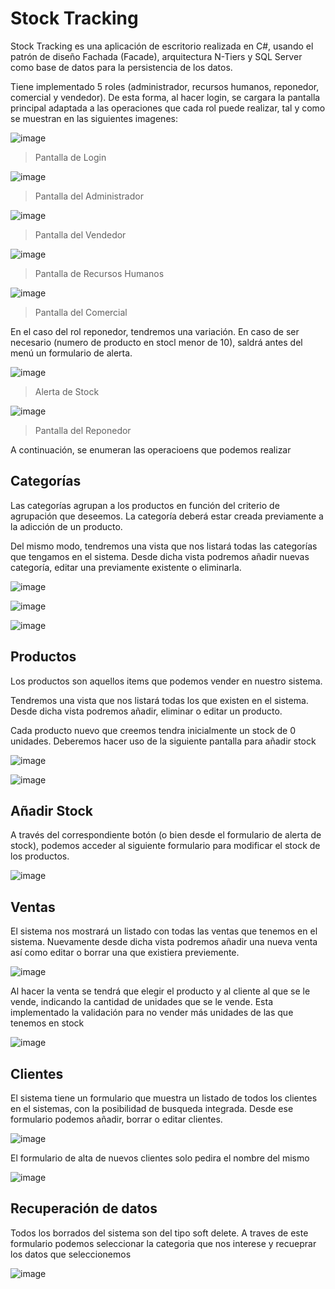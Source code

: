 # Stock Tracking

Stock Tracking es una aplicación de escritorio realizada en C#, usando el patrón de diseño Fachada (Facade), arquitectura N-Tiers y SQL Server como base de datos para la persistencia de los datos.

Tiene implementado 5 roles (administrador, recursos humanos, reponedor, comercial y vendedor). De esta forma, al hacer login, se cargara la pantalla principal adaptada a las operaciones que cada rol puede realizar, tal y como se muestran en las siguientes imagenes:

![image](./images/login.png "Pantalla de Login")
>Pantalla de Login

![image](./images/main_admin.png "Pantalla del Administrador")
>Pantalla del Administrador

![image](./images/main_vededor.png "Pantalla del Vendedor")
>Pantalla del Vendedor

![image](./images/main_hr.png "Pantalla de Recursos Humanos")
>Pantalla de Recursos Humanos

![image](./images/main_comercial.png "Pantalla del Comercial")
>Pantalla del Comercial

En el caso del rol reponedor, tendremos una variación. En caso de ser necesario (numero de producto en stocl menor de 10), saldrá antes del menú un formulario de alerta.

![image](./images/Stock_alert.png "Alerta de Stock")
>Alerta de Stock

![image](./images/main_reponedor.png "Pantalla del Reponedor")
>Pantalla del Reponedor

A continuación, se enumeran las operacioens que podemos realizar

## Categorías

Las categorías agrupan a los productos en función del criterio de agrupación que deseemos. La categoría deberá estar creada previamente a la adicción de un producto. 

Del mismo modo, tendremos una vista que nos listará todas las categorías que tengamos en el sistema. Desde dicha vista podremos añadir nuevas categoría, editar una previamente existente o eliminarla.

![image](./images/categories_list.png "Listado de categorias")

![image](./images/List_categories.png "Listado de categorias")

![image](./images/new_category.png "Add categoria")

## Productos

Los productos son aquellos items que podemos vender en nuestro sistema.

Tendremos una vista que nos listará todas los que existen en el sistema. Desde dicha vista podremos añadir, eliminar o editar un producto.

Cada producto nuevo que creemos tendra inicialmente un stock de 0 unidades. Deberemos hacer uso de la siguiente pantalla para añadir stock

![image](./images/products_list.png "Listado de productos")

![image](./images/new_product.png "Add producto")

## Añadir Stock

A través del correspondiente botón (o bien desde el formulario de alerta de stock), podemos acceder al siguiente formulario para modificar el stock de los productos.

![image](./images/add_stock.png "Add Stock")

## Ventas

El sistema nos mostrará un listado con todas las ventas que tenemos en el sistema. Nuevamente desde dicha vista podremos añadir una nueva venta así como editar o borrar una que existiera previemente.

![image](./images/sales_list.png "Listado de ventas")

Al hacer la venta se tendrá que elegir el producto y al cliente al que se le vende, indicando la cantidad de unidades que se le vende. Esta implementado la validación para no vender más unidades de las que tenemos en stock

![image](./images/new_sale.png "Add venta")

## Clientes

El sistema tiene un formulario que muestra un listado de todos los clientes en el sistemas, con la posibilidad de busqueda integrada. Desde ese formulario podemos añadir, borrar o editar clientes.

![image](./images/customers_list.png "Listado de clientes")

El formulario de alta de nuevos clientes solo pedira el nombre del mismo

![image](./images/new_customer.png "Add cliente")

## Recuperación de datos

Todos los borrados del sistema son del tipo soft delete. A traves de este formulario podemos seleccionar la categoria que nos interese y recueprar los datos que seleccionemos

![image](./images/deleted_data.png "Recuperar datos")
